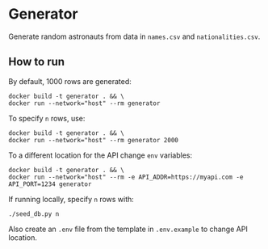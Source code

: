 # Generator

Generate random astronauts from data in `names.csv` and `nationalities.csv`.

## How to run

By default, 1000 rows are generated:
```shell
docker build -t generator . && \
docker run --network="host" --rm generator
```

To specify `n` rows, use:
```shell
docker build -t generator . && \
docker run --network="host" --rm generator 2000
```

To a different location for the API change `env` variables:
```shell
docker build -t generator . && \
docker run --network="host" --rm -e API_ADDR=https://myapi.com -e API_PORT=1234 generator
```

If running locally, specify `n` rows with:
```shell
./seed_db.py n
```
Also create an `.env` file from the template in `.env.example` to change API location.
